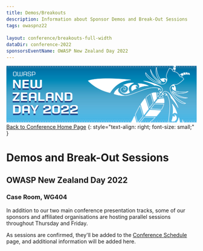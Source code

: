 ```yaml
---
title: Demos/Breakouts
description: Information about Sponsor Demos and Break-Out Sessions
tags: owaspnz22

layout: conference/breakouts-full-width
dataDir: conference-2022
sponsorsEventName: OWASP New Zealand Day 2022
---
```


[![Web Banner](/assets/images/2022_Banner_Graphic.jpg)](/conference/)   
[Back to Conference Home Page](index.md)
{: style="text-align: right; font-size: small;" }

# Demos and Break-Out Sessions

## OWASP New Zealand Day 2022

### Case Room, WG404

In addition to our two main conference presentation tracks, some of our sponsors and affiliated organisations are hosting parallel sessions throughout Thursday and Friday.

As sessions are confirmed, they'll be added to the [Conference Schedule](schedule.md) page, and additional information will be added here.

